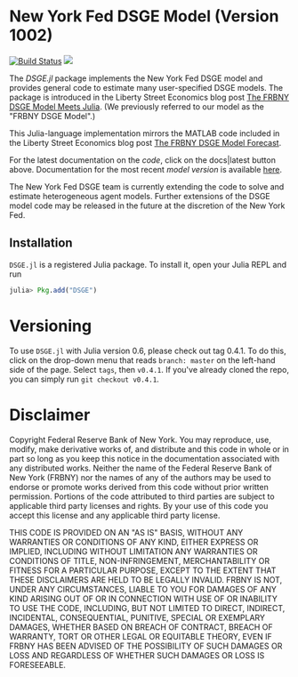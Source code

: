 # New York Fed DSGE Model (Version 1002)

[![Build Status](https://travis-ci.org/FRBNY-DSGE/DSGE.jl.svg)](https://travis-ci.org/FRBNY-DSGE/DSGE.jl)
[![](https://img.shields.io/badge/docs-latest-blue.svg)](https://FRBNY-DSGE.github.io/DSGE.jl/latest)

The *DSGE.jl* package implements the New York Fed DSGE model and provides
general code to estimate many user-specified DSGE models. The package is
introduced in the Liberty Street Economics blog post
[The FRBNY DSGE Model Meets Julia](http://libertystreeteconomics.newyorkfed.org/2015/12/the-frbny-dsge-model-meets-julia.html).
(We previously referred to our model as the "FRBNY DSGE Model".)

This Julia-language implementation mirrors the MATLAB code included in the
Liberty Street Economics blog post
[The FRBNY DSGE Model Forecast](http://libertystreeteconomics.newyorkfed.org/2015/05/the-frbny-dsge-model-forecast-april-2015.html).

For the latest documentation on the *code*, click on the docs|latest button
above. Documentation for the most recent *model version* is available
[here](https://github.com/FRBNY-DSGE/DSGE.jl/blob/master/docs/DSGE_Model_Documentation_1002.pdf).

The New York Fed DSGE team is currently extending the code to solve and estimate
heterogeneous agent models.
Further extensions of the DSGE model code may be released in the future at the discretion
of the New York Fed.

## Installation

`DSGE.jl` is a registered Julia package. To install it, open your Julia REPL and run

```julia
julia> Pkg.add("DSGE")
```
# Versioning

To use `DSGE.jl` with Julia version 0.6, please check out tag
0.4.1. To do this, click on the drop-down menu that reads `branch:
master` on the left-hand side of the page. Select `tags`, then `v0.4.1`.
If you've already cloned the repo, you can simply run `git checkout v0.4.1`.

# Disclaimer
Copyright Federal Reserve Bank of New York. You may reproduce, use, modify, make derivative works of, and distribute and this code in whole or in part so long as you keep this notice in the documentation associated with any distributed works. Neither the name of the Federal Reserve Bank of New York (FRBNY) nor the names of any of the authors may be used to endorse or promote works derived from this code without prior written permission. Portions of the code attributed to third parties are subject to applicable third party licenses and rights. By your use of this code you accept this license and any applicable third party license.

THIS CODE IS PROVIDED ON AN "AS IS" BASIS, WITHOUT ANY WARRANTIES OR CONDITIONS OF ANY KIND, EITHER EXPRESS OR IMPLIED, INCLUDING WITHOUT LIMITATION ANY WARRANTIES OR CONDITIONS OF TITLE, NON-INFRINGEMENT, MERCHANTABILITY OR FITNESS FOR A PARTICULAR PURPOSE, EXCEPT TO THE EXTENT THAT THESE DISCLAIMERS ARE HELD TO BE LEGALLY INVALID. FRBNY IS NOT, UNDER ANY CIRCUMSTANCES, LIABLE TO YOU FOR DAMAGES OF ANY KIND ARISING OUT OF OR IN CONNECTION WITH USE OF OR INABILITY TO USE THE CODE, INCLUDING, BUT NOT LIMITED TO DIRECT, INDIRECT, INCIDENTAL, CONSEQUENTIAL, PUNITIVE, SPECIAL OR EXEMPLARY DAMAGES, WHETHER BASED ON BREACH OF CONTRACT, BREACH OF WARRANTY, TORT OR OTHER LEGAL OR EQUITABLE THEORY, EVEN IF FRBNY HAS BEEN ADVISED OF THE POSSIBILITY OF SUCH DAMAGES OR LOSS AND REGARDLESS OF WHETHER SUCH DAMAGES OR LOSS IS FORESEEABLE.
